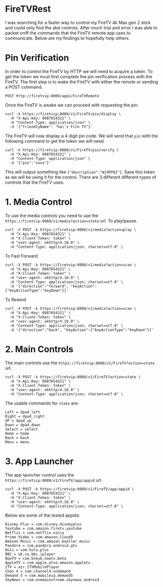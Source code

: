 # FireTVRest
I was searching for a faster way to control my FireTV 4k Max gen 2 stick and could only find the abd controls. After much trial and error I was able to packet sniff the commands that the FireTV remote app uses to communicate. Below are my findings to hopefully help others.

# Pin Verification
In order to control the FireTV by HTTP we will need to acquire a token. To get the token we must first complete the pin verification process with the FireTV. The first step is to wake the FireTV with either the remote or sending a POST command.
```
POST http://firetvip:8009/apps/FireTVRemote
```
Once the FireTV is awake we can proceed with requesting the pin.
```
curl -k https://firetvip:8080/v1/FireTV/pin/display \
  -H "X-Api-Key: 0987654321" \
  -H "Content-Type: application/json" \
  -d '{"friendlyName": "ha\'s Fire TV"}'
```
The FireTV will now display a 4 digit pin code. We will send that `pin` with the following command to get the token we will need.
```
curl -k https://firetvip:8080/v1/FireTV/pin/verify \
  -H "X-Api-Key: 0987654321" \
  -H "Content-Type: application/json" \
  -d '{"pin":"xxxx"}'
```
This will output something like `{"description":"Wj9PP8I"}`. Save this token as we will be using it for the control.
There are 3 different different types of controls that the FireTV uses.

# 1. Media Control
To use the media controls you need to use the `https://firetvip:8080/v1/media?action=state` url.
To play/pause.
```
curl -X POST -k https://firetvip:8080/v1/media?action=play \
  -H "X-Api-Key: 0987654321" \
  -H "X-Client-Token: token" \
  -H "user-agent: okhttp/4.10.0" \
  -H "Content-Type: application/json; charset=utf-8" \
```
To Fast Forward
```
curl -X POST -k https://firetvip:8080/v1/media?action=scan \
  -H "X-Api-Key: 0987654321" \
  -H "X-Client-Token: token" \
  -H "user-agent: okhttp/4.10.0" \
  -H "Content-Type: application/json; charset=utf-8" \
  -d '{"direction":"forward", "keyAction":{"keyActionType":"keyDown"}}'
```
To Rewind
```
curl -X POST -k https://firetvip:8080/v1/media?action=scan \
  -H "X-Api-Key: 0987654321" \
  -H "X-Client-Token: token" \
  -H "user-agent: okhttp/4.10.0" \
  -H "Content-Type: application/json; charset=utf-8" \
  -d '{"direction":"back", "keyAction":{"keyActionType":"keyDown"}}'
```
# 2. Main Controls
The main controls use the `https://firetvip:8080/v1/FireTV?action=state` url.
```
curl -X POST -k https://firetvip:8080/v1/FireTV?action=state \
  -H "X-Api-Key: 0987654321" \
  -H "X-Client-Token: token" \
  -H "user-agent: okhttp/4.10.0" \
  -H "Content-Type: application/json; charset=utf-8" \
```
The usable commands for `state` are:
```
Left = dpad_left
Right = dpad_right
UP = dpad_up
Down = dpad_down
Select = select
Home = home
Back = back
Menu = menu
```
# 3. App Launcher
The app launcher control uses the `https://firetvip:8080/v1/FireTV/app/appid` url.
```
curl -X POST -k https://firetvip:8080/v1/FireTV/app/appid \
  -H "X-Api-Key: 0987654321" \
  -H "X-Client-Token: token" \
  -H "user-agent: okhttp/4.10.0" \
  -H "Content-Type: application/json; charset=utf-8" \
```
Below are some of the tested appids:
```
Disney Plus = com.disney.disneyplus
Youtube = com.amazon.firetv.youtube
Netflix = com.netflix.ninja
Prime Video = com.amazon.cloud9
Amazon Music = com.amazon.bueller.music
Pandora = com.pandora.android.gtv
Hulu = com.hulu.plus
BBC = uk.co.bbc.iplayer
NowTV = com.bskyb.nowtv.beta
AppleTV = com.apple.atve.amazon.appletv
ITV = air.ITVMobilePlayer
Chan 4 = com.channel4.ondemand
Demand 5 = com.mobileiq.demand5
SkyNews = com.onemainstream.skynews.android
```
